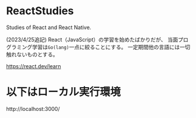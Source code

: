 # ReactStudies
Studies of React and React Native.

(2023/4/25追記)
React（JavaScript）の学習を始めたばかりだが、
当面プログラミング学習は`Go(lang)`一点に絞ることにする。
一定期間他の言語には一切触れないものとする。

https://react.dev/learn

# 以下はローカル実行環境
http://localhost:3000/
